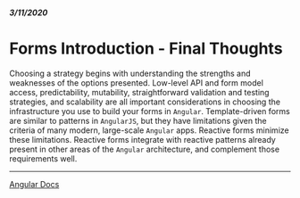 ##### 3/11/2020
# Forms Introduction - Final Thoughts
Choosing a strategy begins with understanding the strengths and weaknesses of the options presented.  Low-level API and form model access, predictability, mutability, straightforward validation and testing strategies, and scalability are all important considerations in choosing the infrastructure you use to build your forms in `Angular`.  Template-driven forms are similar to patterns in `AngularJS`, but they have limitations given the criteria of many modern, large-scale `Angular` apps.  Reactive forms minimize these limitations.  Reactive forms integrate with reactive patterns already present in other areas of the `Angular` architecture, and complement those requirements well.
  
---

[Angular Docs](https://angular.io/guide/forms-overview#final-thoughts)